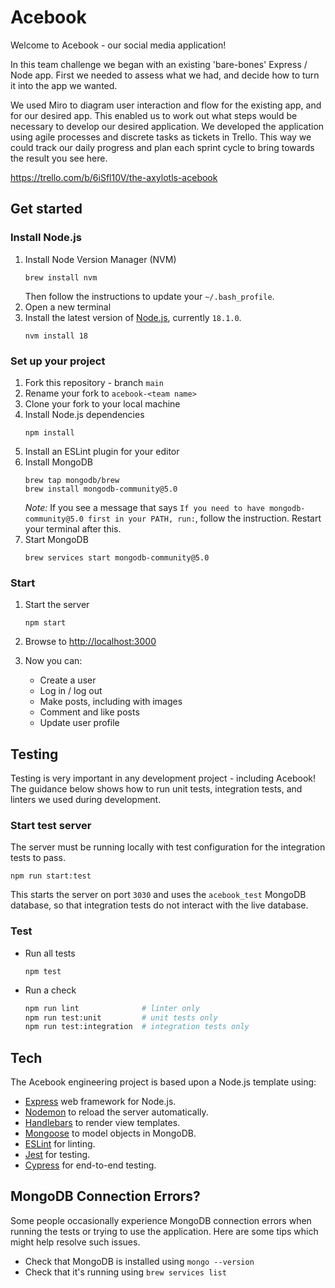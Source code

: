 # Acebook

Welcome to Acebook - our social media application! 

In this team challenge we began with an existing 'bare-bones' Express / Node app. First we needed to assess what we had, and decide how to turn it into the app we wanted. 

We used Miro to diagram user interaction and flow for the existing app, and for our desired app. This enabled us to work out what steps would be necessary to develop our desired application. We developed the application using agile processes and discrete tasks as tickets in Trello. This way we could track our daily progress and plan each sprint cycle to bring towards the result you see here.

https://trello.com/b/6iSfl10V/the-axylotls-acebook

## Get started

### Install Node.js

1. Install Node Version Manager (NVM)
   ```
   brew install nvm
   ```
   Then follow the instructions to update your `~/.bash_profile`.
2. Open a new terminal
3. Install the latest version of [Node.js](https://nodejs.org/en/), currently `18.1.0`.
   ```
   nvm install 18
   ```

### Set up your project

1. Fork this repository - branch `main`
2. Rename your fork to `acebook-<team name>`
3. Clone your fork to your local machine
4. Install Node.js dependencies
   ```
   npm install
   ```
5. Install an ESLint plugin for your editor
6. Install MongoDB
   ```
   brew tap mongodb/brew
   brew install mongodb-community@5.0
   ```
   _Note:_ If you see a message that says `If you need to have mongodb-community@5.0 first in your PATH, run:`, follow the instruction. Restart your terminal after this.
7. Start MongoDB
   ```
   brew services start mongodb-community@5.0
   ```

### Start

1. Start the server
   ```
   npm start
   ```
2. Browse to [http://localhost:3000](http://localhost:3000)

3. Now you can:
    * Create a user
    * Log in / log out
    * Make posts, including with images
    * Comment and like posts
    * Update user profile

## Testing

Testing is very important in any development project - including Acebook! The guidance below shows how to run unit tests, integration tests, and linters we used during development.

### Start test server

The server must be running locally with test configuration for the
integration tests to pass.

```
npm run start:test
```

This starts the server on port `3030` and uses the `acebook_test` MongoDB database,
so that integration tests do not interact with the live database.

### Test

- Run all tests
  ```
  npm test
  ```
- Run a check
  ```bash
  npm run lint              # linter only
  npm run test:unit         # unit tests only
  npm run test:integration  # integration tests only
  ```

## Tech

The Acebook engineering project is based upon a Node.js template using:

- [Express](https://expressjs.com/) web framework for Node.js.
- [Nodemon](https://nodemon.io/) to reload the server automatically.
- [Handlebars](https://handlebarsjs.com/) to render view templates.
- [Mongoose](https://mongoosejs.com) to model objects in MongoDB.
- [ESLint](https://eslint.org) for linting.
- [Jest](https://jestjs.io/) for testing.
- [Cypress](https://www.cypress.io/) for end-to-end testing.


## MongoDB Connection Errors?

Some people occasionally experience MongoDB connection errors when running the tests or trying to use the application. Here are some tips which might help resolve such issues.

- Check that MongoDB is installed using `mongo --version`
- Check that it's running using `brew services list`
